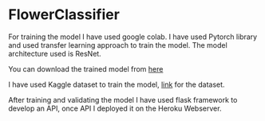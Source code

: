 # FlowerClassifier

For training the model I have used google colab. I have used Pytorch library and used transfer learning approach to train the model. The model architecture used is ResNet.

You can download the trained model from [here](https://drive.google.com/file/d/1g-aialJ83Y4EcSEn9aAvKHcAt0bR7Xjp/view?usp=sharing)

I have used Kaggle dataset to train the model, [link](https://www.kaggle.com/msheriey/104-flowers-garden-of-eden) for the dataset.

After training and validating the model I have used flask framework to develop an API, once API I deployed it on the Heroku Webserver.

